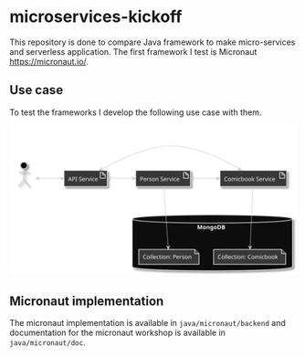 # microservices-kickoff

This repository is done to compare Java framework to make micro-services and serverless application. The first framework I test is Micronaut https://micronaut.io/.

## Use case

To test the frameworks I develop the following use case with them.

  ![Use case](/doc/images/usecase.svg)

## Micronaut implementation

The micronaut implementation is available in `java/micronaut/backend` and documentation for the micronaut workshop is available in `java/micronaut/doc`.
